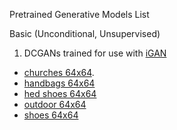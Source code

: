 Pretrained Generative Models List

Basic (Unconditional, Unsupervised)

1. DCGANs trained for use with [iGAN](https://github.com/junyanz/iGAN)
* [churches 64x64](https://people.eecs.berkeley.edu/~junyanz/projects/gvm/models/theano_dcgan/church_64.dcgan_theano).
* [handbags 64x64](https://people.eecs.berkeley.edu/~junyanz/projects/gvm/models/theano_dcgan/handbag_64.dcgan_theano)
* [hed shoes 64x64](https://people.eecs.berkeley.edu/~junyanz/projects/gvm/models/theano_dcgan/hed_shoes_64.dcgan_theano)
* [outdoor 64x64](https://people.eecs.berkeley.edu/~junyanz/projects/gvm/models/theano_dcgan/outdoor_64.dcgan_theano)
* [shoes 64x64](https://people.eecs.berkeley.edu/~junyanz/projects/gvm/models/theano_dcgan/shoes_64.dcgan_theano)



